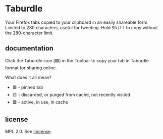 # Taburdle #

Your Firefox tabs copied to your clipboard in an easily shareable form. Limited to 280 characters, useful for tweeting. Hold <kbd>Shift</kbd> to copy without the 280-character limit.

## documentation ##

Click the Taburdle icon (🟩) in the Toolbar to copy your tab in Taburdle format for sharing online.

What does it all mean?

 - 🟪 - pinned tab
 - 🟨 - discarded, or purged from cache, not recently visited
 - 🟩 - active, in use, in cache

## license ##

MPL 2.0. See [lincense](LICENSE).
